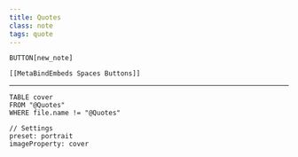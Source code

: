 ```yaml
---
title: Quotes
class: note
tags: quote
---
```


`BUTTON[new_note]` 

```meta-bind-embed
[[MetaBindEmbeds Spaces Buttons]]
```

---

```datacards
TABLE cover
FROM "@Quotes"
WHERE file.name != "@Quotes"

// Settings
preset: portrait
imageProperty: cover
```